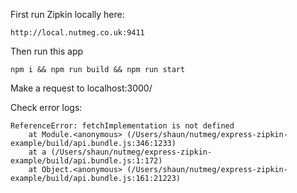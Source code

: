 
First run Zipkin locally here:
```
http://local.nutmeg.co.uk:9411
```

Then run this app
```
npm i && npm run build && npm run start
```

Make a request to localhost:3000/

Check error logs:

```
ReferenceError: fetchImplementation is not defined
    at Module.<anonymous> (/Users/shaun/nutmeg/express-zipkin-example/build/api.bundle.js:346:1233)
    at a (/Users/shaun/nutmeg/express-zipkin-example/build/api.bundle.js:1:172)
    at Object.<anonymous> (/Users/shaun/nutmeg/express-zipkin-example/build/api.bundle.js:161:21223)
```
